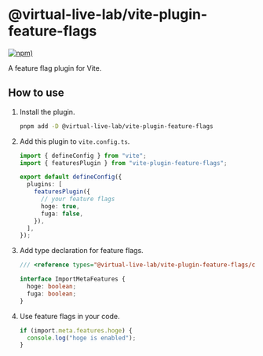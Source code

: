 # @virtual-live-lab/vite-plugin-feature-flags

[![npm)](https://img.shields.io/npm/v/@virtual-live-lab/vite-feature-flags-plugin)](https://www.npmjs.com/package/@virtual-live-lab/vite-feature-flags-plugin)

A feature flag plugin for Vite.

## How to use

1.  Install the plugin.

    ```bash
    pnpm add -D @virtual-live-lab/vite-plugin-feature-flags
    ```

2.  Add this plugin to `vite.config.ts`.

    ```ts
    import { defineConfig } from "vite";
    import { featuresPlugin } from "vite-plugin-feature-flags";

    export default defineConfig({
      plugins: [
        featuresPlugin({
          // your feature flags
          hoge: true,
          fuga: false,
        }),
      ],
    });
    ```

3.  Add type declaration for feature flags.

    ```ts
    /// <reference types="@virtual-live-lab/vite-plugin-feature-flags/client" />

    interface ImportMetaFeatures {
      hoge: boolean;
      fuga: boolean;
    }
    ```

4.  Use feature flags in your code.

    ```ts
    if (import.meta.features.hoge) {
      console.log("hoge is enabled");
    }
    ```
